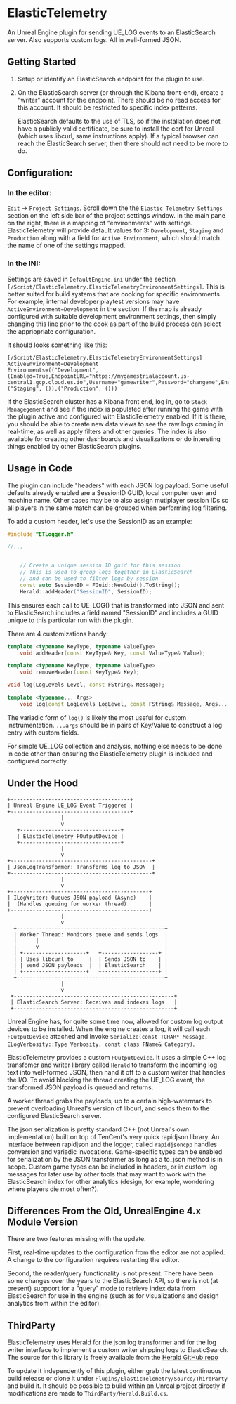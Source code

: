 # ElasticTelemetry

An Unreal Engine plugin for sending UE_LOG events to an ElasticSearch server. Also supports custom logs. All in well-formed JSON.

## Getting Started

1. Setup or identify an ElasticSearch endpoint for the plugin to use.

2. On the ElasticSearch server (or through the Kibana front-end), create a "writer" account for the endpoint. There should be no read access for this account. It should be restricted to specific index patterns. 

   ElasticSearch defaults to the use of TLS, so if the installation does not have a publicly valid certificate, be sure to install the cert for Unreal (which uses libcurl, same instructions apply). If a typical browser can reach the ElasticSearch server, then there should not need to be more to do.

## Configuration:
### In the editor: 
`Edit` -> `Project Settings`. Scroll down the the `Elastic Telemetry Settings` section on the left side bar of the project settings window. In the main pane on the right, there is a mapping of "environments" with settings. ElasticTelemetry will provide default values for 3: `Development`, `Staging` and `Production` along with a field for `Active Environment`, which should match the name of one of the settings mapped.

### In the INI: 
Settings are saved in `DefaultEngine.ini` under the section `[/Script/ElasticTelemetry.ElasticTelemetryEnvironmentSettings]`. This is better suited for build systems that are cooking for specific environments. For example, internal developer playtest versions may have `ActiveEnvironment=Development` in the section. If the map is already configured with suitable development environment settings, then simply changing this line prior to the cook as part of the build process can select the appriopriate configuration.

  It should looks something like this:

  ```
[/Script/ElasticTelemetry.ElasticTelemetryEnvironmentSettings]
ActiveEnvironment=Development
Environments=(("Development", (Enabled=True,EndpointURL="https://mygamestrialaccount.us-central1.gcp.cloud.es.io",Username="gamewriter",Password="changeme",EnableVerbose=True,EnableVeryVerbose=True,IncludeCallstacksOnWarning=True)),("Staging", ()),("Production", ()))
  ```

If the ElasticSearch cluster has a Kibana front end, log in, go to `Stack Managegement` and see if the index is populated after running the game with the plugin active and configured with ElasticTelemetry enabled. If it is there, you should be able to create new data views to see the raw logs coming in real-time, as well as apply filters and other queries. The index is also available for creating other dashboards and visualizations or do intersting things enabled by other ElasticSearch plugins.

## Usage in Code

The plugin can include "headers" with each JSON log payload. Some useful defaults already enabled are a SessionID GUID, local computer user and machine name. Other cases may be to also assign mutiplayer session IDs so all players in the same match can be grouped when performing log filtering.

To add a custom header, let's use the SessionID as an example:

```cpp
#include "ETLogger.h"

//...


	// Create a unique session ID guid for this session
	// This is used to group logs together in ElasticSearch
	// and can be used to filter logs by session
	const auto SessionID = FGuid::NewGuid().ToString();
	Herald::addHeader("SessionID", SessionID);

```

This ensures each call to UE_LOG() that is transformed into JSON and sent to ElasticSearch includes a field named "SessionID" and includes a GUID unique to this particular run with the plugin.

There are 4 customizations handy:

```cpp
template <typename KeyType, typename ValueType>
	void addHeader(const KeyType& Key, const ValueType& Value);

template <typename KeyType, typename ValueType>
	void removeHeader(const KeyType& Key);

void log(LogLevels Level, const FString& Message);

template <typename... Args>
	void log(const LogLevels LogLevel, const FString& Message, Args... args);
```

The variadic form of `log()` is likely the most useful for custom instrumentation. `...args` should be in pairs of Key/Value to construct a log entry with custom fields. 

For simple UE_LOG collection and analysis, nothing else needs to be done in code other than ensuring the ElasticTelemetry plugin is included and configured correctly.

## Under the Hood
```
+--------------------------------------+
| Unreal Engine UE_LOG Event Triggered |
+--------------------------------------+
                 |
                 v
   +--------------------------------+
   | ElasticTelemetry FOutputDevice |
   +--------------------------------+
                 |
                 v
+---------------------------------------------+
| JsonLogTransformer: Transforms log to JSON  |
+---------------------------------------------+
                 |
                 v
+--------------------------------------------+
| ILogWriter: Queues JSON payload (Async)    |
|  (Handles queuing for worker thread)       |
+--------------------------------------------+
                 |
                 v
  +-----------------------------------------------+
  | Worker Thread: Monitors queue and sends logs  |
  |      |                                        |
  |      v                                        |
  | +--------------------+   +------------------+ |
  | | Uses libcurl to     |  | Sends JSON to    | |
  | | send JSON payloads  |  | ElasticSearch    | |
  | +--------------------+   +------------------+ |
  +-----------------------------------------------+
                 |
                 v
 +---------------------------------------------------+
 | ElasticSearch Server: Receives and indexes logs   |
 +---------------------------------------------------+
```

Unreal Engine has, for quite some time now, allowed for custom log output devices to be installed. When the engine creates a log, it will call each `FOutputDevice` attached and invoke `Serialize(const TCHAR* Message, ELogVerbosity::Type Verbosity, const class FName& Category)`.

ElasticTelemetry provides a custom `FOutputDevice`. It uses a simple C++ log transfomer and writer library called `Herald` to transform the incoming log text into well-formed JSON, then hand it off to a custom writer that handles the I/O. To avoid blocking the thread creating the UE_LOG event, the transformed JSON payload is queued and returns.

A worker thread grabs the payloads, up to a certain high-watermark to prevent overloading Unreal's version of libcurl, and sends them to the configured ElasticSearch server.

The json serialization is pretty standard C++ (not Unreal's own implementation) built on top of TenCent's very quick rapidjson library. An interface between rapidjson and the logger, called `rapidjsoncpp` handles conversion and variadic invocations. Game-specific types can be enabled for serialization by the JSON transformer as long as a to_json method is in scope. Custom game types can be included in headers, or in custom log messages for later use by other tools that may want to work with the ElasticSearch index for other analytics (design, for example, wondering where players die most often?).

## Differences From the Old, UnrealEngine 4.x Module Version

There are two features missing with the update.

First, real-time updates to the configuration from the editor are not applied. A change to the configuration requires restarting the editor.

Second, the reader/query functionality is not present. There have been some changes over the years to the ElasticSearch API, so there is not (at present) suppoort for a "query" mode to retrieve index data from ElasticSearch for use in the engine (such as for visualizations and design analytics from within the editor).

## ThirdParty

ElasticTelemetry uses Herald for the json log transformer and for the log writer interface to implement a custom writer shipping logs to ElasticSearch. The source for this library is freely available from the [Herald GitHub repo](https://github.com/Justin-Randall/Herald/)

To update it independently of this plugin, either grab the latest continuous build release or clone it under `Plugins/ElasticTelemetry/Source/ThirdParty` and build it. It should be possible to build within an Unreal project directly if modifications are made to `ThirdParty/Herald.Build.cs`.
